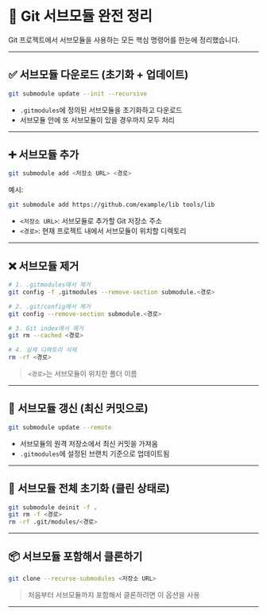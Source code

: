 # 🧱 Git 서브모듈 완전 정리

Git 프로젝트에서 서브모듈을 사용하는 모든 핵심 명령어를 한눈에 정리했습니다.

---

## ✅ 서브모듈 다운로드 (초기화 + 업데이트)

```bash
git submodule update --init --recursive
```

- `.gitmodules`에 정의된 서브모듈을 초기화하고 다운로드
- 서브모듈 안에 또 서브모듈이 있을 경우까지 모두 처리

---

## ➕ 서브모듈 추가

```bash
git submodule add <저장소 URL> <경로>
```

예시:

```bash
git submodule add https://github.com/example/lib tools/lib
```

- `<저장소 URL>`: 서브모듈로 추가할 Git 저장소 주소
- `<경로>`: 현재 프로젝트 내에서 서브모듈이 위치할 디렉토리

---

## ❌ 서브모듈 제거

```bash
# 1. .gitmodules에서 제거
git config -f .gitmodules --remove-section submodule.<경로>

# 2. .git/config에서 제거
git config --remove-section submodule.<경로>

# 3. Git index에서 제거
git rm --cached <경로>

# 4. 실제 디렉토리 삭제
rm -rf <경로>
```

> `<경로>`는 서브모듈이 위치한 폴더 이름

---

## 🔄 서브모듈 갱신 (최신 커밋으로)

```bash
git submodule update --remote
```

- 서브모듈의 원격 저장소에서 최신 커밋을 가져옴
- `.gitmodules`에 설정된 브랜치 기준으로 업데이트됨

---

## 🧹 서브모듈 전체 초기화 (클린 상태로)

```bash
git submodule deinit -f .
git rm -f <경로>
rm -rf .git/modules/<경로>
```

---

## 📦 서브모듈 포함해서 클론하기

```bash
git clone --recurse-submodules <저장소 URL>
```

> 처음부터 서브모듈까지 포함해서 클론하려면 이 옵션을 사용

---
